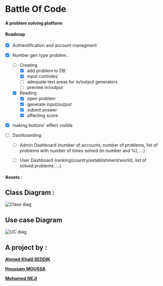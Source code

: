 # Battle Of Code 

#### A problem solving platform 

#### Roadmap

- [X] Authentification and account managment 

- [X] Number gen type problem :
  - [ ] Creating  
    - [X] add problem to DB
    - [X] input controles
    - [ ] adequate text areas for in/output generators
    - [ ] preview in/output 
  - [X] Reading
    - [X] open problem
    - [X] generate input/output
    - [X] submit answer 
    - [X] affecting score

- [X] making buttons' effect visible 

- [ ] Dashboarding
  - [ ]  Admin Dashboard (number of accounts, number of problems, list of problems with number of times solved (in number and %), ...)
  - [ ]  User Dashboard (ranking(country/establishment/world), list of solved problems, ...)


#### Assets :

## Class Diagram :
![Class diag](https://i.imgur.com/L3lJPE9.png)

## Use case Diagram
![UC diag](https://i.imgur.com/Gnjh6sD.png)


## A project by :
  [**Ahmed Khalil SEDDIK**](https://www.linkedin.com/in/ahmed-khalil-seddik/)

  [**Houssam MOUSSA**](https://www.linkedin.com/in/houssem-moussa-aa7402188/)

  [**Mohamed NEJI**](https://www.linkedin.com/in/mohamedneji/)

